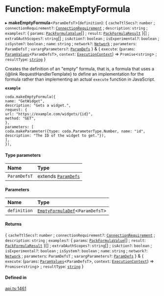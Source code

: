 # Function: makeEmptyFormula

▸ **makeEmptyFormula**<`ParamDefsT`\>(`definition`): { `cacheTtlSecs?`: `number` ; `connectionRequirement?`: [`ConnectionRequirement`](../enums/ConnectionRequirement.md) ; `description`: `string` ; `examples?`: { `params`: [`PackFormulaValue`](../types/PackFormulaValue.md)[] ; `result`: [`PackFormulaResult`](../types/PackFormulaResult.md)  }[] ; `extraOAuthScopes?`: `string`[] ; `isAction?`: `boolean` ; `isExperimental?`: `boolean` ; `isSystem?`: `boolean` ; `name`: `string` ; `network?`: [`Network`](../interfaces/Network.md) ; `parameters`: `ParamDefsT` ; `varargParameters?`: [`ParamDefs`](../types/ParamDefs.md)  } & { `execute`: (`params`: [`ParamValues`](../types/ParamValues.md)<`ParamDefsT`\>, `context`: [`ExecutionContext`](../interfaces/ExecutionContext.md)) => `Promise`<`string`\> ; `resultType`: [`string`](../enums/Type.md#string)  }

Creates the definition of an "empty" formula, that is, a formula that uses a {@link RequestHandlerTemplate}
to define an implementation for the formula rather than implementing an actual `execute` function
in JavaScript.

**`example`**
```
coda.makeEmptyFormula({
name: "GetWidget",
description: "Gets a widget.",
request: {
url: "https://example.com/widgets/{id}",
method: "GET",
},
parameters: [
coda.makeParameter({type: coda.ParameterType.Number, name: "id", description: "The ID of the widget to get."}),
],
}),
```

#### Type parameters

| Name | Type |
| :------ | :------ |
| `ParamDefsT` | extends [`ParamDefs`](../types/ParamDefs.md) |

#### Parameters

| Name | Type |
| :------ | :------ |
| `definition` | [`EmptyFormulaDef`](../interfaces/EmptyFormulaDef.md)<`ParamDefsT`\> |

#### Returns

{ `cacheTtlSecs?`: `number` ; `connectionRequirement?`: [`ConnectionRequirement`](../enums/ConnectionRequirement.md) ; `description`: `string` ; `examples?`: { `params`: [`PackFormulaValue`](../types/PackFormulaValue.md)[] ; `result`: [`PackFormulaResult`](../types/PackFormulaResult.md)  }[] ; `extraOAuthScopes?`: `string`[] ; `isAction?`: `boolean` ; `isExperimental?`: `boolean` ; `isSystem?`: `boolean` ; `name`: `string` ; `network?`: [`Network`](../interfaces/Network.md) ; `parameters`: `ParamDefsT` ; `varargParameters?`: [`ParamDefs`](../types/ParamDefs.md)  } & { `execute`: (`params`: [`ParamValues`](../types/ParamValues.md)<`ParamDefsT`\>, `context`: [`ExecutionContext`](../interfaces/ExecutionContext.md)) => `Promise`<`string`\> ; `resultType`: [`string`](../enums/Type.md#string)  }

#### Defined in

[api.ts:1461](https://github.com/coda/packs-sdk/blob/main/api.ts#L1461)
